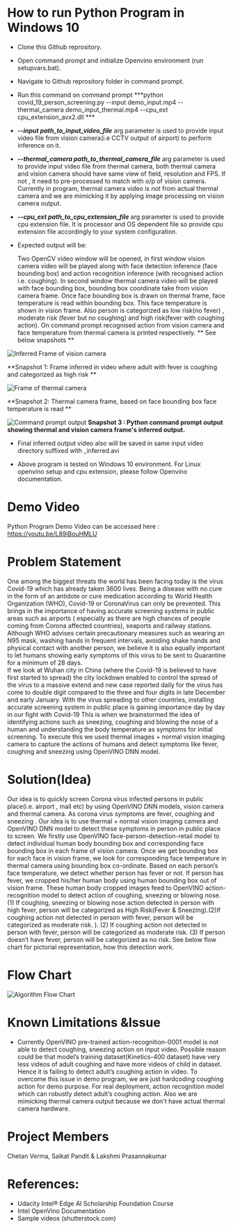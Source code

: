 # How to run Python Program in Windows 10

 - Clone this Github reprository.
 - Open command prompt and initialize Openvino environment (run
   setupvars.bat).
 - Navigate to Github reprository folder in command prompt.
  - Run this command on command prompt ***python covid_19_person_screening.py --input demo_input.mp4  --thermal_camera demo_input_thermal.mp4  --cpu_ext cpu_extension_avx2.dll ***
 - ***--input path_to_input_video_file*** arg parameter is used to provide input video file from vision camera(i.e CCTV output of  airport) to perform inference on it.
 - ***--thermal_camera path_to_thermal_camera_file*** arg parameter is used to provide input video file from thermal camera, both thermal camera  and vision camera should have same view of field, resolution and FPS. If not , it need to pre-processed to match with o/p of vision camera.  Currently in program, thermal camera video is not from actual thermal camera and we are mimicking it by applying image processing on vision camera output.   
 - ***--cpu_ext path_to_cpu_extension_file*** arg parameter is used to provide cpu extension file. It is processor and OS dependent file so provide cpu extension file accordingly to your system configuration. 
 - Expected output will be:

   Two OpenCV video window will be opened, in first window vision camera video will be played along with face detection inference (face bounding box) and action recognition inference (with recognised action i.e. coughing). In second window thermal camera video will be played with face bounding box, bounding box coordinate take from vision camera frame. Once face bounding box is drawn on thermal frame, face temperature is read within bounding box. This face temperature is shown in vision frame. Also person is categorized as low risk(no fever) , moderate risk (fever but no coughing) and high risk(fever with coughing action). 
On command prompt recognised action from vision camera and face temperature from thermal camera is printed respectively. ** See  below snapshots **

![Inferred Frame of vision camera](https://github.com/chetancyber24/OpenVINO_COVID_19_Person_Screening/blob/master/output_screenshot/screenshot2.jpg)

**Snapshot 1: Frame inferred in video where adult with fever is coughing and categorized as high risk **

![Frame of thermal camera](https://github.com/chetancyber24/OpenVINO_COVID_19_Person_Screening/blob/master/output_screenshot/screenshot3.jpg)

**Snapshot 2: Thermal camera frame, based on face bounding box face temperature is read  **

![Command prompt output](https://github.com/chetancyber24/OpenVINO_COVID_19_Person_Screening/blob/master/output_screenshot/screenshot1.jpg)
 **Snapshot 3 : Python command prompt output showing thermal and vision camera frame's inferred output.**

 - Final inferred output video also will be saved in same input video directory suffixed with _inferred.avi

 - Above program is tested on Windows 10 environment. For Linux openvino
   setup  and cpu extension, please follow Openvino documentation.




# Demo Video
Python Program Demo Video can be accessed here : https://youtu.be/L89iBouHMLU

 


# Problem Statement

One among the biggest threats the world has been facing today is the virus Covid-19 which has already taken 3600 lives. Being a disease with no cure in the form of an antidote or cure medication according to World Health Organization (WHO), Covid-19 or CoronaVirus can only be prevented. This brings in the importance of having accurate screening systems in public areas such as airports ( especially as there are high chances of people coming from Corona affected countries), seaports and railway stations. 
Although WHO advises certain precautionary measures such as wearing an N95 mask, washing hands in frequent intervals, avoiding shake hands and physical contact with another person, we believe it is also equally important to let humans showing early symptoms of this virus to be sent to Quarantine for a minimum of 28 days.  
If we look at Wuhan city in China (where the Covid-19 is believed to have first started to spread) the city lockdown enabled to control the spread of the virus to a massive extend and new case reported daily for the virus has come to double digit compared to the three and four digits in late December and early January. 
With the virus spreading to other countries, installing accurate screening system in public place is gaining importance day by day in our fight with Covid-19
This is when we brainstormed the idea of identifying actions such as sneezing, coughing and blowing the nose of a human and understanding the body temperature as symptoms for initial screening.
To execute this we used thermal images + normal vision imaging camera to capture the actions of humans and detect symptoms like fever, coughing and sneezing using OpenVINO DNN model.




# Solution(Idea)

Our idea is to quickly screen Corona virus infected persons in public place(i.e. airport , mall etc) by using OpenVINO DNN models, vision camera and thermal camera. As corona virus symptoms are fever, coughing and sneezing . Our idea is to use thermal + normal vision imaging camera and OpenVINO DNN model  to detect these symptoms in person in public place to screen. We firstly use OpenVINO face-person-detection-retail model to detect individual human body bounding box and corresponding face bounding box in each frame of vision camera. Once we get bounding box for each face in vision frame, we look for corresponding face temperature in thermal camera using bounding box co-ordinate. Based on each person’s face temperature, we detect whether person has fever or not. If person has fever, we cropped his/her human body using human bounding box out of vision frame. These human body cropped images feed to OpenVINO action-recognition model to detect action of coughing, sneezing or blowing nose. (1) If coughing, sneezing or blowing nose action detected in person with high fever, person will be categorized as High Risk(Fever & Sneezing).(2)If coughing action not detected in person with fever, person will be categorized as moderate risk. ). (2) If coughing action not detected in person with fever, person will be categorized as moderate risk. (3) If person doesn’t have fever, person will be categorized as no risk.
 See below flow chart for pictorial representation, how this detection work.




# Flow Chart
![Algorithm Flow Chart](https://github.com/chetancyber24/OpenVINO_COVID_19_Person_Screening/blob/master/output_screenshot/flow_chart.jpg)







# Known Limitations &Issue

 -  Currently OpenVINO pre-trained action-recognition-0001 model is not able to detect coughing, sneezing action on input video. Possible reason could be that model’s training dataset(Kinetics-400 dataset) have very less videos of adult coughing and have more videos of child in dataset. Hence it is failing to detect adult’s coughing action in video. To overcome this issue in demo program, we are just hardcoding coughing action for demo purpose. For real deployment, action recognition model which can robustly detect adult’s coughing action. Also we are mimicking thermal camera output because we don't have actual thermal camera hardware.
  




# Project Members
Chetan Verma, Saikat Pandit & Lakshmi Prasannakumar 

# References:

 - Udacity Intel® Edge AI Scholarship Foundation Course
 - Intel OpenVino Documentation
 - Sample videos (shutterstock.com)




